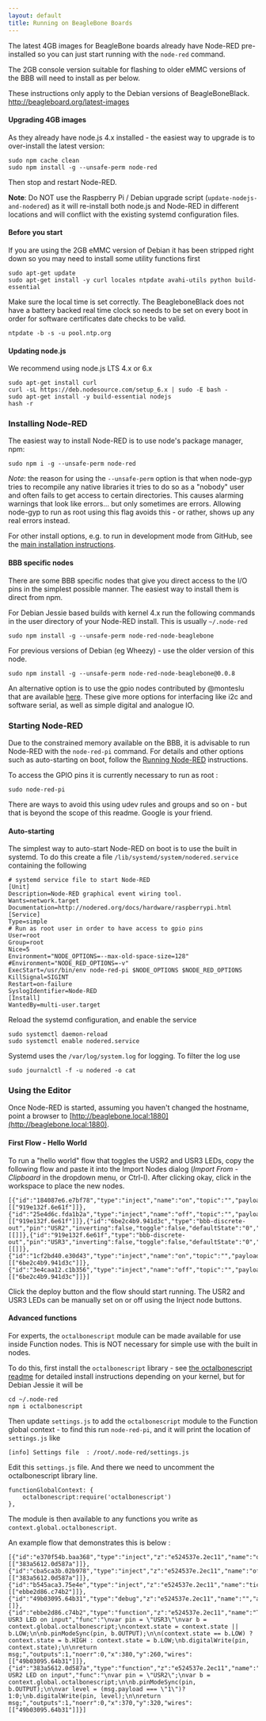 ```yaml
---
layout: default
title: Running on BeagleBone Boards
---
```


The latest 4GB images for BeagleBone boards already have Node-RED pre-installed so you can just start running with the `node-red` command.

The 2GB console version suitable for flashing to older eMMC versions of the BBB will need to install as per below.

<div class="doc-callout">
These instructions only apply to the Debian versions of BeagleBoneBlack. <a href="http://beagleboard.org/latest-images">http://beagleboard.org/latest-images</a>
</div>

#### Upgrading 4GB images

As they already have node.js 4.x installed - the easiest way to upgrade is to over-install the latest version:

    sudo npm cache clean
    sudo npm install -g --unsafe-perm node-red

Then stop and restart Node-RED.

**Note**: Do NOT use the Raspberry Pi / Debian upgrade script (`update-nodejs-and-nodered`) as it will re-install both node.js and Node-RED
in different locations and will conflict with the existing systemd configuration files.

#### Before you start

If you are using the 2GB eMMC version of Debian it has been stripped right down so you may need to install some
utility functions first

    sudo apt-get update
    sudo apt-get install -y curl locales ntpdate avahi-utils python build-essential

Make sure the local time is set correctly. The BeagleboneBlack does not have a
battery backed real time clock so needs to be set on every boot in order for
software certificates date checks to be valid.

    ntpdate -b -s -u pool.ntp.org

#### Updating node.js

We recommend using node.js LTS 4.x or 6.x

    sudo apt-get install curl
    curl -sL https://deb.nodesource.com/setup_6.x | sudo -E bash -
    sudo apt-get install -y build-essential nodejs
    hash -r

### Installing Node-RED

The easiest way to install Node-RED is to use node's package manager, npm:

    sudo npm i -g --unsafe-perm node-red

_Note_: the reason for using the `--unsafe-perm` option is that when node-gyp tries
to recompile any native libraries it tries to do so as a "nobody" user and often
fails to get access to certain directories. This causes alarming warnings that look
like errors... but only sometimes are errors. Allowing node-gyp to run as root using
this flag avoids this - or rather, shows up any real errors instead.

For other install options, e.g. to run in development mode from GitHub, see the [main installation instructions](../getting-started/installation#install-node-red).

#### BBB specific nodes

There are some BBB specific nodes that give you direct access to the I/O pins in the simplest possible manner.
The easiest way to install them is direct from npm.

For Debian Jessie based builds with kernel 4.x run the following commands in the user
directory of your Node-RED install. This is usually `~/.node-red`

    sudo npm install -g --unsafe-perm node-red-node-beaglebone

For previous versions of Debian (eg Wheezy) - use the older version of this node.

    sudo npm install -g --unsafe-perm node-red-node-beaglebone@0.0.8

An alternative option is to use the gpio nodes contributed by @monteslu that
are available [here](https://github.com/monteslu/node-red-contrib-gpio). These give more options for interfacing like i2c and software serial, as well as simple digital and analogue IO.

### Starting Node-RED

Due to the constrained memory available on the BBB, it is advisable to
run Node-RED with the `node-red-pi` command. For details and other options such
as auto-starting on boot, follow the [Running Node-RED](../getting-started/running)
instructions.

To access the GPIO pins it is currently necessary to run as root :

    sudo node-red-pi

There are ways to avoid this using udev rules and groups and so on - but that is
beyond the scope of this readme. Google is your friend.

#### Auto-starting

The simplest way to auto-start Node-RED on boot is to use the built in systemd.
To do this create a file `/lib/systemd/system/nodered.service` containing the following

    # systemd service file to start Node-RED
    [Unit]
    Description=Node-RED graphical event wiring tool.
    Wants=network.target
    Documentation=http://nodered.org/docs/hardware/raspberrypi.html
    [Service]
    Type=simple
    # Run as root user in order to have access to gpio pins
    User=root
    Group=root
    Nice=5
    Environment="NODE_OPTIONS=--max-old-space-size=128"
    #Environment="NODE_RED_OPTIONS=-v"
    ExecStart=/usr/bin/env node-red-pi $NODE_OPTIONS $NODE_RED_OPTIONS
    KillSignal=SIGINT
    Restart=on-failure
    SyslogIdentifier=Node-RED
    [Install]
    WantedBy=multi-user.target

Reload the systemd configuration, and enable the service

    sudo systemctl daemon-reload
    sudo systemctl enable nodered.service

Systemd uses the `/var/log/system.log` for logging.  To filter the log use

    sudo journalctl -f -u nodered -o cat

### Using the Editor

Once Node-RED is started, assuming you haven't changed the hostname, point a
browser to [http://beaglebone.local:1880](http://beaglebone.local:1880).

#### First Flow - Hello World

To run a "hello world" flow that toggles the USR2 and USR3 LEDs, copy the following flow
and paste it into the Import Nodes dialog (*Import From - Clipboard* in the
dropdown menu, or Ctrl-I). After clicking okay, click in the workspace to place
the new nodes.

    [{"id":"184087e6.e7bf78","type":"inject","name":"on","topic":"","payload":"1","repeat":"","once":false,"x":370,"y":188,"z":"345c8adc.cba376","wires":[["919e132f.6e61f"]]},{"id":"25e4d6c.fda1b2a","type":"inject","name":"off","topic":"","payload":"0","repeat":"","once":false,"x":370,"y":228,"z":"345c8adc.cba376","wires":[["919e132f.6e61f"]]},{"id":"6be2c4b9.941d3c","type":"bbb-discrete-out","pin":"USR2","inverting":false,"toggle":false,"defaultState":"0","name":"","x":613,"y":136,"z":"345c8adc.cba376","wires":[[]]},{"id":"919e132f.6e61f","type":"bbb-discrete-out","pin":"USR3","inverting":false,"toggle":false,"defaultState":"0","name":"","x":619,"y":193,"z":"345c8adc.cba376","wires":[[]]},{"id":"1cf2bd40.e30d43","type":"inject","name":"on","topic":"","payload":"1","repeat":"","once":false,"x":368,"y":102,"z":"345c8adc.cba376","wires":[["6be2c4b9.941d3c"]]},{"id":"3e4caa12.c1b356","type":"inject","name":"off","topic":"","payload":"0","repeat":"","once":false,"x":368,"y":142,"z":"345c8adc.cba376","wires":[["6be2c4b9.941d3c"]]}]

Click the deploy button and the flow should start running. The USR2 and USR3 LEDs
can be manually set on or off using the Inject node buttons.

#### Advanced functions

For experts, the `octalbonescript` module can be made available for use inside
Function nodes. This is NOT necessary for simple use with the built in nodes.

To do this, first install the `octalbonescript` library - see
[the octalbonescript readme](https://github.com/theoctal/octalbonescript)
for detailed install instructions depending on your kernel, but for Debian Jessie it will be

    cd ~/.node-red
    npm i octalbonescript

Then update `settings.js` to add the `octalbonescript` module to the
Function global context - to find this run `node-red-pi`, and it will print the location of `settings.js` like

    [info] Settings file  : /root/.node-red/settings.js

Edit this `settings.js` file. And there we need to uncomment the octalbonescript library line.

    functionGlobalContext: {
        octalbonescript:require('octalbonescript')
    },

The module is then available to any functions you write as `context.global.octalbonescript`.

An example flow that demonstrates this is below :

    [{"id":"e370f54b.baa368","type":"inject","z":"e524537e.2ec11","name":"on","topic":"","payload":"1","repeat":"","once":false,"x":150,"y":320,"wires":[["383a5612.0d587a"]]},{"id":"cba5ca3b.02b978","type":"inject","z":"e524537e.2ec11","name":"off","topic":"","payload":"0","repeat":"","once":false,"x":150,"y":360,"wires":[["383a5612.0d587a"]]},{"id":"b545aca3.75e4e","type":"inject","z":"e524537e.2ec11","name":"tick","topic":"","payload":"","repeat":"1","once":false,"x":150,"y":260,"wires":[["ebbe2d86.c74b2"]]},{"id":"49b03095.64b31","type":"debug","z":"e524537e.2ec11","name":"","active":true,"x":630,"y":260,"wires":[]},{"id":"ebbe2d86.c74b2","type":"function","z":"e524537e.2ec11","name":"Toggle USR3 LED on input","func":"\nvar pin = \"USR3\"\nvar b = context.global.octalbonescript;\ncontext.state = context.state || b.LOW;\n\nb.pinModeSync(pin, b.OUTPUT);\n\n(context.state == b.LOW) ? context.state = b.HIGH : context.state = b.LOW;\nb.digitalWrite(pin, context.state);\n\nreturn msg;","outputs":1,"noerr":0,"x":380,"y":260,"wires":[["49b03095.64b31"]]},{"id":"383a5612.0d587a","type":"function","z":"e524537e.2ec11","name":"Set USR2 LED on input","func":"\nvar pin = \"USR2\";\nvar b = context.global.octalbonescript;\n\nb.pinModeSync(pin, b.OUTPUT);\n\nvar level = (msg.payload === \"1\")?1:0;\nb.digitalWrite(pin, level);\n\nreturn msg;","outputs":1,"noerr":0,"x":370,"y":320,"wires":[["49b03095.64b31"]]}]
